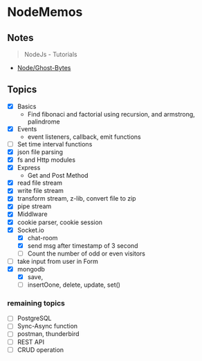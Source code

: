 # NodeMemos
## Notes
> NodeJs - Tutorials
- [Node/Ghost-Bytes](https://cumbersome-accordion-690.notion.site/NodeJs-ad07c5b0c5d54ad98e53ae3af9f396d8?pvs=4)
## Topics
- [x] Basics
	- Find fibonaci and factorial using recursion, and armstrong, palindrome
- [x] Events
  - event listeners, callback, emit functions
- [ ] Set time interval functions
- [x] json file parsing
- [x] fs and Http modules
- [x] Express
  - Get and Post Method
- [x] read file stream
- [x] write file stream
- [x] transform stream, z-lib, convert file to zip
- [x] pipe stream
- [x] Middlware
- [x] cookie parser, cookie session
- [x] Socket.io
	- [x] chat-room
	- [x] send msg after timestamp of 3 second
 	- [ ] Count the number of odd or even visitors
- [ ] take input from user in Form
- [x] mongodb
  - [x] save,
  - [ ] insertOone, delete, update, set()
     
### remaining topics
- [ ] PostgreSQL
- [ ] Sync-Async function
- [ ] postman, thunderbird
- [ ] REST API
- [ ] CRUD operation
